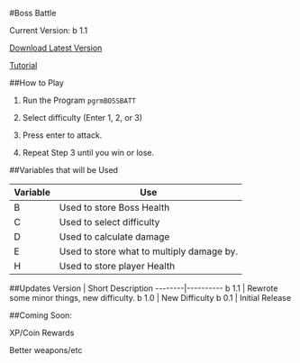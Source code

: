 #Boss Battle

Current Version: b 1.1

[Download Latest Version](https://github.com/Chewsterchew/Ti84-Programs/blob/master/bossbattle/BOSSBATT.8xp?raw=true)

[Tutorial](http://help.chewcraft.me/article/15-program-bossbattle)

##How to Play

1) Run the Program `pgrmBOSSBATT`

2) Select difficulty (Enter 1, 2, or 3)

3) Press enter to attack.

4) Repeat Step 3 until you win or lose.

##Variables that will be Used

Variable | Use
-------|------
B | Used to store Boss Health
C | Used to select difficulty
D | Used to calculate damage
E | Used to store what to multiply damage by.
H | Used to store player Health

##Updates
Version | Short Description
--------|----------
b 1.1 | Rewrote some minor things, new difficulty.
b 1.0 | New Difficulty
b 0.1 | Initial Release

##Coming Soon:

XP/Coin Rewards

Better weapons/etc
